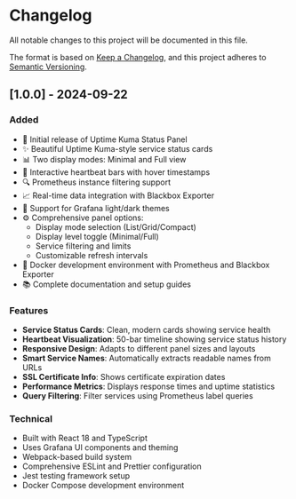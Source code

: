# Changelog

All notable changes to this project will be documented in this file.

The format is based on [Keep a Changelog](https://keepachangelog.com/en/1.0.0/),
and this project adheres to [Semantic Versioning](https://semver.org/spec/v2.0.0.html).

## [1.0.0] - 2024-09-22

### Added
- 🎉 Initial release of Uptime Kuma Status Panel
- ✨ Beautiful Uptime Kuma-style service status cards
- 📊 Two display modes: Minimal and Full view
- 💫 Interactive heartbeat bars with hover timestamps
- 🔍 Prometheus instance filtering support
- 📈 Real-time data integration with Blackbox Exporter
- 🎨 Support for Grafana light/dark themes
- ⚙️ Comprehensive panel options:
  - Display mode selection (List/Grid/Compact)
  - Display level toggle (Minimal/Full)
  - Service filtering and limits
  - Customizable refresh intervals
- 🐳 Docker development environment with Prometheus and Blackbox Exporter
- 📚 Complete documentation and setup guides

### Features
- **Service Status Cards**: Clean, modern cards showing service health
- **Heartbeat Visualization**: 50-bar timeline showing service status history
- **Responsive Design**: Adapts to different panel sizes and layouts
- **Smart Service Names**: Automatically extracts readable names from URLs
- **SSL Certificate Info**: Shows certificate expiration dates
- **Performance Metrics**: Displays response times and uptime statistics
- **Query Filtering**: Filter services using Prometheus label queries

### Technical
- Built with React 18 and TypeScript
- Uses Grafana UI components and theming
- Webpack-based build system
- Comprehensive ESLint and Prettier configuration
- Jest testing framework setup
- Docker Compose development environment